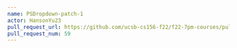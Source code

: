 ```yaml
---
name: PSDropdown-patch-1
actor: HansonYu23
pull_request_url: https://github.com/ucsb-cs156-f22/f22-7pm-courses/pull/59
pull_request_num: 59
---
```

